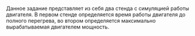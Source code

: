 Данное задание представляет из себя два стенда с симуляцией работы двигателя. В первом стенде определяется время работы двигателя до полного перегрева, во втором определяется максимально вырабатываемая двигателем мощность.
